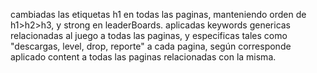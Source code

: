 cambiadas las etiquetas h1 en todas las paginas, manteniendo orden de h1>h2>h3, y strong en leaderBoards.
aplicadas keywords genericas relacionadas al juego a todas las paginas, y especificas tales como "descargas, level, drop, reporte" a cada pagina, según corresponde
aplicado content a todas las paginas relacionadas con la misma.